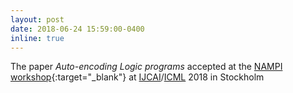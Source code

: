 ```yaml
---
layout: post
date: 2018-06-24 15:59:00-0400
inline: true
---
```


The paper *Auto-encoding Logic programs* accepted at the [NAMPI workshop](https://uclmr.github.io/nampi/){:target="\_blank"} at [IJCAI](http://www.ijcai-18.org/)/[ICML](https://icml.cc/) 2018 in Stockholm
